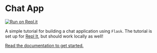 # Chat App

[![Run on Repl.it](https://repl.it/badge/github/tylerkrupicka/chat)](https://repl.it/github/tylerkrupicka/chat)


A simple tutorial for building a chat application using `Flask`. The tutorial is set up for [Repl It](https://repl.it), but should work locally as well!

[Read the documentation to get started.](https://tylerkrupicka.com/chat/)
